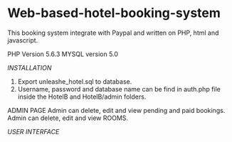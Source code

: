 Web-based-hotel-booking-system
==============================

This booking system integrate with Paypal and written on PHP, html and javascript.

PHP Version 5.6.3
MYSQL version 5.0

*INSTALLATION*
1. Export unleashe_hotel.sql to database.
2. Username, password and database name can be find in auth.php file inside the HotelB and HotelB/admin folders.

ADMIN PAGE
Admin can delete, edit and view pending and paid bookings.
Admin can delete, edit and view ROOMS.


*USER INTERFACE*


